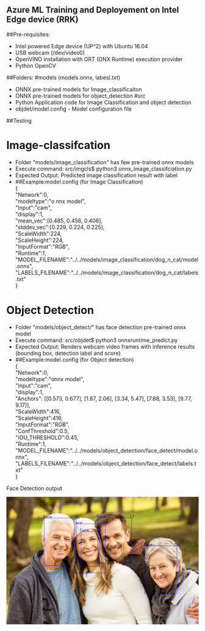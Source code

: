 ## Azure ML Training and Deployement on Intel Edge device (RRK)

##Pre-requisites:
 - Intel powered Edge device (UP^2) with Ubuntu 16.04
 - USB webcam (/dev/video0)
 - OpenVINO installation with ORT (ONX Runtime) execution provider
 - Python OpenCV 

##Folders:
 #models (models.onnx, labesl.txt)
   - ONNX pre-trained models for Image_classificaiton
   - ONNX pre-trained models for object_detection
 #src
   - Python Application code for Image Classification and object detection
   - objdet/model.config - Model configuration file

##Testing
 # Image-classifcation
   - Folder "models/image_classification" has few pre-trained onnx models
   - Execute command: src/imgcls$ python3 onnx_image_classifciation.py <model configuration file: model.config>
   - Expected Output: Predicted image classification result with label 
   -
     ##Example:model.config (for Image Classification)  
   {  
    "Network":0,  
    "modeltype":"o nnx model",  
    "Input":"cam",  
    "display":1,  
    "mean_vec":[0.485, 0.456, 0.406],  
    "stddev_vec":[0.229, 0.224, 0.225],  
    "ScaleWidth":224,  
    "ScaleHeight":224,  
    "InputFormat":"RGB",  
    "Runtime":1,  
    "MODEL_FILENAME":"../../models/image_classification/dog_n_cat/model.onnx",  
    "LABELS_FILENAME":"../../models/image_classification/dog_n_cat/labels.txt"  
   }  

 # Object Detection
   - Folder "models/object_detect/" has face detection pre-trained onnx model
   - Execute command: src/objdet$ python3 onnxruntime_predict.py <model configuration file : model.config>
   - Expected Output: Renders webcam video frames with inference results (bounding box, detection label and score)
   -
     ##Example:model.config (for Object detection)  
  {  
   "Network":0,  
   "modeltype":"onnx model",  
   "Input":"cam",  
   "display":1,  
   "Anchors": [[0.573, 0.677], [1.87, 2.06], [3.34, 5.47], [7.88, 3.53], [9.77, 9.17]],  
   "ScaleWidth":416,  
   "ScaleHeight":416,  
   "InputFormat":"RGB",  
   "ConfThreshold":0.5,  
   "IOU_THRESHOLD":0.45,  
   "Runtime":1,  
   "MODEL_FILENAME":"../../models/object_detection/face_detect/model.onnx",  
   "LABELS_FILENAME":"../../models/object_detection/face_detect/labels.txt"  
  }  

   Face Detection output 
    
   ![](/output/objDet-FaceDetection.png) 
